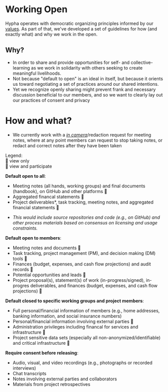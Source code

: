# Working Open

Hypha operates with democratic organizing principles informed by our [values](./values.md). As part of that, we've developed a set of guidelines for how (and exactly what) and why we work in the open.

## Why?

- In order to share and provide opportunities for self- and collective- learning as we work in solidarity with others seeking to create meaningful livelihoods.
- Not because "default to open" is an ideal in itself, but because it orients us toward negotiating a set of practices around our shared intentions.
- Yet we recognize openly sharing might prevent frank and necessary discussion beneficial to our members, and so we want to clearly lay out our practices of consent and privacy

# How and what?

- We currently work with a [*in camera*](https://en.wikipedia.org/wiki/In_camera)/redaction request for meeting notes, where at any point members can request to stop taking notes, or redact and correct notes after they have been taken

Legend:  
👀  view only  
📝  view and participate  

**Default open to all**:

- Meeting notes (all hands, working groups) and final documents (handbook), on GitHub and other platforms 👀
- Aggregated financal statements 👀
- Project deliverables*, task tracking, meeting notes, and aggregated financial statements 👀

* *This would include source repositories and code (e.g., on GitHub) and other process materials based on consensus on licensing and usage constraints.*

**Default open to members**:

- Meeting notes and documents 📝 
- Task tracking, project management (PM), and decision making (DM) tools 📝 
- Finances (budget, expenses, and cash flow projections) and audit records 👀
- Potential opportunities and leads 📝 
- Project proposal(s), statement(s) of work (in-progress/signed), in-progres deliverables, and finances (budget, expenses, and cash flow projections) 👀

**Default closed to specific working groups and project members**:

- Full personal/financial information of members (e.g., home addresses, banking information, and social insurance numbers)
- Personal/financial information involving external parties 📝 
- Administration privileges including financal for services and infrastructure 📝 
- Project sensitive data sets (especially all non-anonymized/identifiable) and critical infrastructure 📝 

**Require consent before releasing**:

- Audio, visual, and video recordings (e.g., photographs or recorded interviews)
- Chat transcripts
- Notes involving external parties and collaborators
- Materials from project retrospectives
